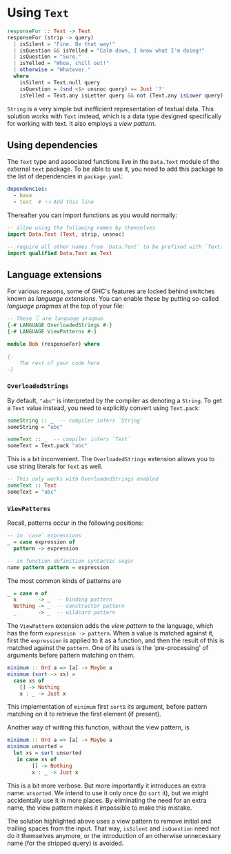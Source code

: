 # Using `Text`

```haskell
responseFor :: Text -> Text
responseFor (strip -> query)
  | isSilent = "Fine. Be that way!"
  | isQuestion && isYelled = "Calm down, I know what I'm doing!"
  | isQuestion = "Sure."
  | isYelled = "Whoa, chill out!"
  | otherwise = "Whatever."
  where
    isSilent = Text.null query
    isQuestion = (snd <$> unsnoc query) == Just '?'
    isYelled = Text.any isLetter query && not (Text.any isLower query)
```

`String` is a very simple but inefficient representation of textual data.
This solution works with `Text` instead, which is a data type designed specifically for working with text.
It also employs a _view pattern_.


## Using dependencies

The `Text` type and associated functions live in the `Data.Text` module of the external `text` package.
To be able to use it, you need to add this package to the list of dependencies in `package.yaml`:

```yaml
dependencies:
  - base
  - text  # 👈 Add this line
```

Thereafter you can import functions as you would normally:

```haskell
-- allow using the following names by themselves
import Data.Text (Text, strip, unsnoc)

-- require all other names from `Data.Text` to be prefixed with `Text.`
import qualified Data.Text as Text
```


## Language extensions

For various reasons, some of GHC's features are locked behind switches known as _language extensions_.
You can enable these by putting so-called _language pragmas_ at the top of your file:

```haskell
-- These 👇 are language pragmas
{-# LANGUAGE OverloadedStrings #-}
{-# LANGUAGE ViewPatterns #-}

module Bob (responseFor) where

{-
    The rest of your code here
-}
```


### `OverloadedStrings`

By default, `"abc"` is interpreted by the compiler as denoting a `String`.
To get a `Text` value instead, you need to explicitly convert using `Text.pack`:

```haskell
someString :: _  -- compiler infers `String`
someString = "abc"

someText :: _  -- compiler infers `Text`
someText = Text.pack "abc"
```

This is a bit inconvenient.
The `OverloadedStrings` extension allows you to use string literals for `Text` as well.

```haskell
-- This only works with OverloadedStrings enabled
someText :: Text
someText = "abc"
```


### `ViewPatterns`

Recall, patterns occur in the following positions:

```haskell
-- in `case` expressions
_ = case expression of
  pattern -> expression

-- in function definition syntactic sugar
name pattern pattern = expression
```

The most common kinds of patterns are

```haskell
_ = case e of
  x       -> _  -- binding pattern
  Nothing -> _  -- constructor pattern
  _       -> _  -- wildcard pattern
```

The `ViewPattern` extension adds the _view pattern_ to the language, which has the form `expression -> pattern`.
When a value is matched against it, first the `expression` is applied to it as a function, and then the result of this is matched against the `pattern`.
One of its uses is the 'pre-processing' of arguments before pattern matching on them.

```haskell
minimum :: Ord a => [a] -> Maybe a
minimum (sort -> xs) =
  case xs of
    [] -> Nothing
    x : _ -> Just x
```

This implementation of `minimum` first `sort`s its argument, before pattern matching on it to retrieve the first element (if present).

Another way of writing this function, without the view pattern, is

```haskell
minimum :: Ord a => [a] -> Maybe a
minimum unsorted =
  let xs = sort unsorted
   in case xs of
        [] -> Nothing
        x : _ -> Just x
```

This is a bit more verbose.
But more importantly it introduces an extra name: `unsorted`.
We intend to use it only once (to `sort` it), but we might accidentally use it in more places.
By eliminating the need for an extra name, the view pattern makes it impossible to make this mistake.

The solution highlighted above uses a view pattern to remove initial and trailing spaces from the input.
That way, `isSilent` and `isQuestion` need not do it themselves anymore, or the introduction of an otherwise unnecessary name (for the stripped query) is avoided.
